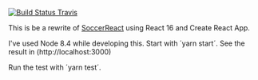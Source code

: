 [![Build Status Travis](https://travis-ci.org/holgergp/soccerReact16.svg?branch=master)](https://travis-ci.org/holgergp/soccerReact16)


This is be a rewrite of [SoccerReact](https://github.com/holgergp/soccerReact) using React 16 and Create React App.

I've used Node 8.4 while developing this. 
Start with ´yarn start´.
See the result in (http://localhost:3000)

Run the test with ´yarn test´.